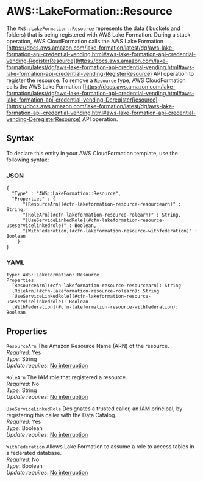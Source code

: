 # AWS::LakeFormation::Resource<a name="aws-resource-lakeformation-resource"></a>

The `AWS::LakeFormation::Resource` represents the data \( buckets and folders\) that is being registered with AWS Lake Formation\. During a stack operation, AWS CloudFormation calls the AWS Lake Formation [https://docs.aws.amazon.com/lake-formation/latest/dg/aws-lake-formation-api-credential-vending.html#aws-lake-formation-api-credential-vending-RegisterResource](https://docs.aws.amazon.com/lake-formation/latest/dg/aws-lake-formation-api-credential-vending.html#aws-lake-formation-api-credential-vending-RegisterResource) API operation to register the resource\. To remove a `Resource` type, AWS CloudFormation calls the AWS Lake Formation [https://docs.aws.amazon.com/lake-formation/latest/dg/aws-lake-formation-api-credential-vending.html#aws-lake-formation-api-credential-vending-DeregisterResource](https://docs.aws.amazon.com/lake-formation/latest/dg/aws-lake-formation-api-credential-vending.html#aws-lake-formation-api-credential-vending-DeregisterResource) API operation\.

## Syntax<a name="aws-resource-lakeformation-resource-syntax"></a>

To declare this entity in your AWS CloudFormation template, use the following syntax:

### JSON<a name="aws-resource-lakeformation-resource-syntax.json"></a>

```
{
  "Type" : "AWS::LakeFormation::Resource",
  "Properties" : {
      "[ResourceArn](#cfn-lakeformation-resource-resourcearn)" : String,
      "[RoleArn](#cfn-lakeformation-resource-rolearn)" : String,
      "[UseServiceLinkedRole](#cfn-lakeformation-resource-useservicelinkedrole)" : Boolean,
      "[WithFederation](#cfn-lakeformation-resource-withfederation)" : Boolean
    }
}
```

### YAML<a name="aws-resource-lakeformation-resource-syntax.yaml"></a>

```
Type: AWS::LakeFormation::Resource
Properties: 
  [ResourceArn](#cfn-lakeformation-resource-resourcearn): String
  [RoleArn](#cfn-lakeformation-resource-rolearn): String
  [UseServiceLinkedRole](#cfn-lakeformation-resource-useservicelinkedrole): Boolean
  [WithFederation](#cfn-lakeformation-resource-withfederation): Boolean
```

## Properties<a name="aws-resource-lakeformation-resource-properties"></a>

`ResourceArn`  <a name="cfn-lakeformation-resource-resourcearn"></a>
The Amazon Resource Name \(ARN\) of the resource\.  
*Required*: Yes  
*Type*: String  
*Update requires*: [No interruption](https://docs.aws.amazon.com/AWSCloudFormation/latest/UserGuide/using-cfn-updating-stacks-update-behaviors.html#update-no-interrupt)

`RoleArn`  <a name="cfn-lakeformation-resource-rolearn"></a>
The IAM role that registered a resource\.  
*Required*: No  
*Type*: String  
*Update requires*: [No interruption](https://docs.aws.amazon.com/AWSCloudFormation/latest/UserGuide/using-cfn-updating-stacks-update-behaviors.html#update-no-interrupt)

`UseServiceLinkedRole`  <a name="cfn-lakeformation-resource-useservicelinkedrole"></a>
Designates a trusted caller, an IAM principal, by registering this caller with the Data Catalog\.  
*Required*: Yes  
*Type*: Boolean  
*Update requires*: [No interruption](https://docs.aws.amazon.com/AWSCloudFormation/latest/UserGuide/using-cfn-updating-stacks-update-behaviors.html#update-no-interrupt)

`WithFederation`  <a name="cfn-lakeformation-resource-withfederation"></a>
Allows Lake Formation to assume a role to access tables in a federated database\.  
*Required*: No  
*Type*: Boolean  
*Update requires*: [No interruption](https://docs.aws.amazon.com/AWSCloudFormation/latest/UserGuide/using-cfn-updating-stacks-update-behaviors.html#update-no-interrupt)